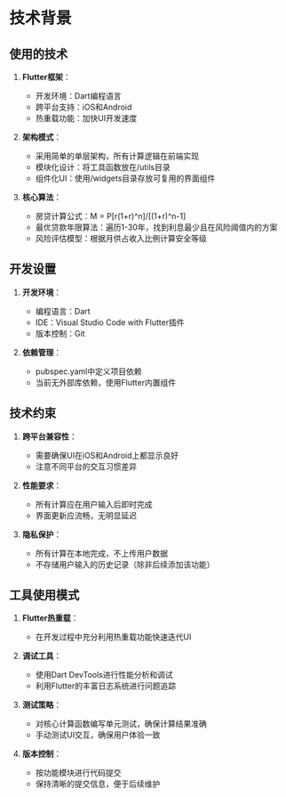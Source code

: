 # 技术背景

## 使用的技术
1. **Flutter框架**：
   - 开发环境：Dart编程语言
   - 跨平台支持：iOS和Android
   - 热重载功能：加快UI开发速度

2. **架构模式**：
   - 采用简单的单层架构，所有计算逻辑在前端实现
   - 模块化设计：将工具函数放在/utils目录
   - 组件化UI：使用/widgets目录存放可复用的界面组件

3. **核心算法**：
   - 房贷计算公式：M = P[r(1+r)^n]/[(1+r)^n-1]
   - 最优贷款年限算法：遍历1-30年，找到利息最少且在风险阈值内的方案
   - 风险评估模型：根据月供占收入比例计算安全等级

## 开发设置
1. **开发环境**：
   - 编程语言：Dart
   - IDE：Visual Studio Code with Flutter插件
   - 版本控制：Git

2. **依赖管理**：
   - pubspec.yaml中定义项目依赖
   - 当前无外部库依赖，使用Flutter内置组件

## 技术约束
1. **跨平台兼容性**：
   - 需要确保UI在iOS和Android上都显示良好
   - 注意不同平台的交互习惯差异

2. **性能要求**：
   - 所有计算应在用户输入后即时完成
   - 界面更新应流畅，无明显延迟

3. **隐私保护**：
   - 所有计算在本地完成，不上传用户数据
   - 不存储用户输入的历史记录（除非后续添加该功能）

## 工具使用模式
1. **Flutter热重载**：
   - 在开发过程中充分利用热重载功能快速迭代UI

2. **调试工具**：
   - 使用Dart DevTools进行性能分析和调试
   - 利用Flutter的丰富日志系统进行问题追踪

3. **测试策略**：
   - 对核心计算函数编写单元测试，确保计算结果准确
   - 手动测试UI交互，确保用户体验一致

4. **版本控制**：
   - 按功能模块进行代码提交
   - 保持清晰的提交信息，便于后续维护
